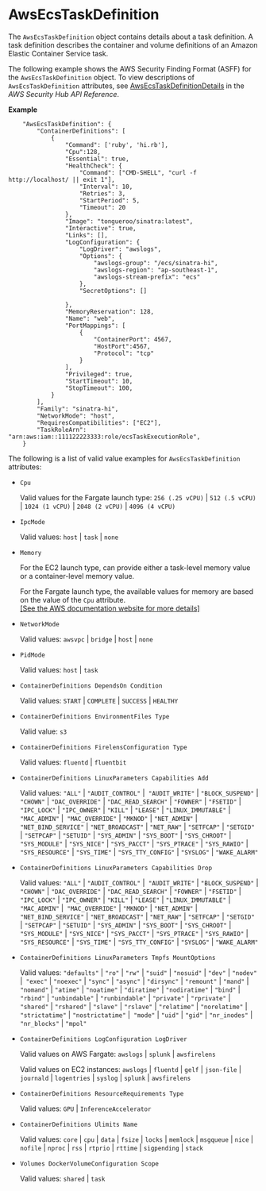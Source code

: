 # AwsEcsTaskDefinition<a name="asff-resourcedetails-awsecstaskdefinition"></a>

The `AwsEcsTaskDefinition` object contains details about a task definition\. A task definition describes the container and volume definitions of an Amazon Elastic Container Service task\.

The following example shows the AWS Security Finding Format \(ASFF\) for the `AwsEcsTaskDefinition` object\. To view descriptions of `AwsEcsTaskDefinition` attributes, see [AwsEcsTaskDefinitionDetails](https://docs.aws.amazon.com/securityhub/1.0/APIReference/API_AwsEcsTaskDefinitionDetails.html) in the *AWS Security Hub API Reference*\.

**Example**

```
    "AwsEcsTaskDefinition": {
        "ContainerDefinitions": [
            {
                "Command": ['ruby', 'hi.rb'],
                "Cpu":128,
                "Essential": true,
                "HealthCheck": {
                    "Command": ["CMD-SHELL", "curl -f http://localhost/ || exit 1"],
                    "Interval": 10,
                    "Retries": 3,
                    "StartPeriod": 5,
                    "Timeout": 20
                },
                "Image": "tongueroo/sinatra:latest",
                "Interactive": true,
                "Links": [],
                "LogConfiguration": {
                    "LogDriver": "awslogs",
                    "Options": {
                        "awslogs-group": "/ecs/sinatra-hi",
                        "awslogs-region": "ap-southeast-1",
                        "awslogs-stream-prefix": "ecs"
                    },
                    "SecretOptions": []
                    
                },
                "MemoryReservation": 128,
                "Name": "web",
                "PortMappings": [
                    {
                        "ContainerPort": 4567,
                        "HostPort":4567,
                        "Protocol": "tcp"
                    }
                ],
                "Privileged": true,
                "StartTimeout": 10,
                "StopTimeout": 100,
            }
        ],
        "Family": "sinatra-hi",
        "NetworkMode": "host",
        "RequiresCompatibilities": ["EC2"],
        "TaskRoleArn": "arn:aws:iam::111122223333:role/ecsTaskExecutionRole",
    }
```

The following is a list of valid value examples for `AwsEcsTaskDefinition` attributes:
+ `Cpu`

  Valid values for the Fargate launch type: `256 (.25 vCPU)` \| `512 (.5 vCPU)` \| `1024 (1 vCPU)` \| `2048 (2 vCPU)` \| `4096 (4 vCPU)`
+ `IpcMode`

  Valid values: `host` \| `task` \| `none`
+ `Memory`

  For the EC2 launch type, can provide either a task\-level memory value or a container\-level memory value\.

  For the Fargate launch type, the available values for memory are based on the value of the `Cpu` attribute\.    
[\[See the AWS documentation website for more details\]](http://docs.aws.amazon.com/securityhub/latest/userguide/asff-resourcedetails-awsecstaskdefinition.html)
+ `NetworkMode`

  Valid values: `awsvpc` \| `bridge` \| `host` \| `none`
+ `PidMode`

  Valid values: `host` \| `task`
+ `ContainerDefinitions DependsOn Condition`

  Valid values: `START` \| `COMPLETE` \| `SUCCESS` \| `HEALTHY`
+ `ContainerDefinitions EnvironmentFiles Type`

  Valid value: `s3`
+ `ContainerDefinitions FirelensConfiguration Type`

  Valid values: `fluentd` \| `fluentbit`
+ `ContainerDefinitions LinuxParameters Capabilities Add`

  Valid values: `"ALL"` \| `"AUDIT_CONTROL"` \|` "AUDIT_WRITE"` \| `"BLOCK_SUSPEND"` \| `"CHOWN"` \| `"DAC_OVERRIDE"` \| `"DAC_READ_SEARCH"` \| `"FOWNER"` \| `"FSETID"` \| `"IPC_LOCK"` \| `"IPC_OWNER"` \| `"KILL"` \| `"LEASE"` \| `"LINUX_IMMUTABLE"` \| `"MAC_ADMIN"` \|` "MAC_OVERRIDE"` \| `"MKNOD"` \| `"NET_ADMIN"` \| `"NET_BIND_SERVICE"` \| `"NET_BROADCAST"` \| `"NET_RAW"` \| `"SETFCAP"` \| `"SETGID"` \| `"SETPCAP"` \| `"SETUID"` \| `"SYS_ADMIN"` \| `"SYS_BOOT"` \| `"SYS_CHROOT"` \| `"SYS_MODULE"` \| `"SYS_NICE"` \| `"SYS_PACCT"` \| `"SYS_PTRACE"` \| `"SYS_RAWIO"` \| `"SYS_RESOURCE"` \| `"SYS_TIME"` \| `"SYS_TTY_CONFIG"` \| `"SYSLOG"` \| `"WAKE_ALARM"`
+ `ContainerDefinitions LinuxParameters Capabilities Drop`

  Valid values: `"ALL"` \| `"AUDIT_CONTROL"` \|` "AUDIT_WRITE"` \| `"BLOCK_SUSPEND"` \| `"CHOWN"` \| `"DAC_OVERRIDE"` \| `"DAC_READ_SEARCH"` \| `"FOWNER"` \| `"FSETID"` \| `"IPC_LOCK"` \| `"IPC_OWNER"` \| `"KILL"` \| `"LEASE"` \| `"LINUX_IMMUTABLE"` \| `"MAC_ADMIN"` \|` "MAC_OVERRIDE"` \| `"MKNOD"` \| `"NET_ADMIN"` \| `"NET_BIND_SERVICE"` \| `"NET_BROADCAST"` \| `"NET_RAW"` \| `"SETFCAP"` \| `"SETGID"` \| `"SETPCAP"` \| `"SETUID"` \| `"SYS_ADMIN"` \| `"SYS_BOOT"` \| `"SYS_CHROOT"` \| `"SYS_MODULE"` \| `"SYS_NICE"` \| `"SYS_PACCT"` \| `"SYS_PTRACE"` \| `"SYS_RAWIO"` \| `"SYS_RESOURCE"` \| `"SYS_TIME"` \| `"SYS_TTY_CONFIG"` \| `"SYSLOG"` \| `"WAKE_ALARM"`
+ `ContainerDefinitions LinuxParameters Tmpfs MountOptions`

  Valid values: `"defaults"` \| `"ro"` \| `"rw"` \| `"suid"` \| `"nosuid"` \| `"dev"` \| `"nodev"` \|` "exec"` \| `"noexec"` \| `"sync"` \| `"async"` \| `"dirsync"` \| `"remount"` \| `"mand"` \| `"nomand"` \| `"atime"` \| `"noatime"` \| `"diratime"` \| `"nodiratime"` \| `"bind"` \| `"rbind"` \| `"unbindable"` \| `"runbindable"` \| `"private"` \| `"rprivate"` \| `"shared"` \| `"rshared"` \| `"slave"` \| `"rslave"` \| `"relatime"` \| `"norelatime"` \| `"strictatime"` \| `"nostrictatime"` \|` "mode"` \| `"uid"` \| `"gid"` \| `"nr_inodes"` \|` "nr_blocks"` \| `"mpol"`
+ `ContainerDefinitions LogConfiguration LogDriver`

  Valid values on AWS Fargate: `awslogs` \| `splunk` \| `awsfirelens`

  Valid values on EC2 instances: `awslogs` \| `fluentd` \| `gelf` \| `json-file` \| `journald` \| `logentries` \| `syslog` \| `splunk` \| `awsfirelens`
+ `ContainerDefinitions ResourceRequirements Type`

  Valid values: `GPU` \| `InferenceAccelerator`
+ `ContainerDefinitions Ulimits Name`

  Valid values: `core` \| `cpu` \| `data` \| `fsize` \| `locks` \| `memlock` \| `msgqueue` \| `nice` \| `nofile` \| `nproc` \| `rss` \| `rtprio` \| `rttime` \| `sigpending` \| `stack`
+ `Volumes DockerVolumeConfiguration Scope`

  Valid values: `shared` \| `task`
